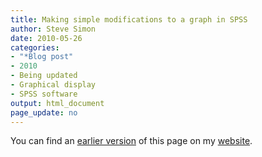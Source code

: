 ```yaml
---
title: Making simple modifications to a graph in SPSS
author: Steve Simon
date: 2010-05-26
categories:
- "*Blog post"
- 2010
- Being updated
- Graphical display
- SPSS software
output: html_document
page_update: no
---
```


You can find an [earlier version][sim1] of this page on my [website][sim2].

[sim1]: http://www.pmean.com/10/GraphModifications.html
[sim2]: http://www.pmean.com
